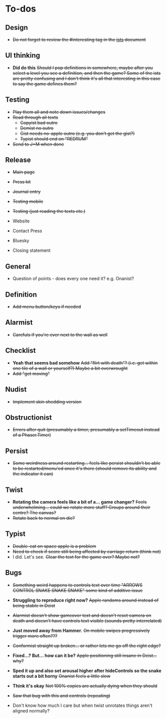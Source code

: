 # To-dos

## Design

- ~~Do not forget to review the #interesting tag in the [ists](./ists.md) document~~

## UI thinking

- **Did do this** ~~Should I pop definitions in somewhere, maybe after you select a level you see a definition, and then the game? Some of the ists are pretty confusing and I don't think it's all that interesting in this case to say the game defines them?~~

## Testing

- ~~Play them all and note down issues/changes~~
- ~~Read through all texts~~
    - ~~Copyist bad outro~~
    - ~~Demist no outro~~
    - ~~Gist needs no-apple outro (e.g. you don't get the gist?)~~
    - ~~Typist should end on "REDRUM"~~
- ~~Send to J+M when done~~

## Release

- ~~Main page~~
- ~~Press kit~~
- ~~Journal entry~~
- ~~Testing mobile~~
- ~~Testing (just reading the texts etc.)~~

- Website
- Contact Press
- Bluesky
- Closing statement

## General

- Question of points - does every one need it? e.g. Onanist?

## Definition

- ~~Add menu button/keys if needed~~

## Alarmist

- ~~Carefuls if you're ever next to the wall as well~~

## Checklist

- **Yeah that seems bad somehow** ~~Add "flirt with death"? (i.e. get within one tile of a wall or yourself?) Maybe a bit overwrought~~
- ~~Add "get moving"~~

## Nudist

- ~~Implement skin shedding version~~

## Obstructionist

- ~~Errors after quit (presumably a timer, presumably a setTimeout instead of a Phaser.Timer)~~

## Persist

- ~~Some weirdness around restarting... feels like persist shouldn't be able to be restarted/menu'ed once it's there (should remove its ability and the indicator it can)~~

## Twist

- **Rotating the camera feels like a bit of a... game changer?** ~~Feels underwhelming... could we rotate more stuff? Groups around their centre? The canvas?~~
- ~~Rotate back to normal on die?~~

## Typist

- ~~Double-eat on space apple is a problem~~
- ~~Need to check if score still being affected by carriage return (think not)~~
- I did. Let's see. ~~Clear the text for the game over? Maybe not?~~

## Bugs

- ~~Something weird happens to controls text over time "ARROWS CONTROL SNAKE SNAKE SNAKE" some kind of additive issue~~
- **Struggling to reproduce right now?** ~~Apple randoms around instead of being stable in Deist~~
- ~~Alarmist doesn't show gameover text and doesn't reset camera on death and doesn't have controls text visible (sounds pretty interrelated)~~
- **Just moved away from Hammer.** ~~On mobile swipes progressively trigger more often???~~
- ~~Conformist straight up broken... or rather lets me go off the right edge?~~
- **Fixed...? But... how can it be?** ~~Apple positioning still insane in Deist... why?~~
- **Sped it up and also set arousal higher after hideControls so the snake starts out a bit horny** ~~Onanist feels a little slow~~
- **Think it's okay** ~~Not 100% copies are actually dying when they should~~
- ~~Saw that bug with this and controls (repeating)~~

- Don't know how much I care but when twist unrotates things aren't aligned normally?